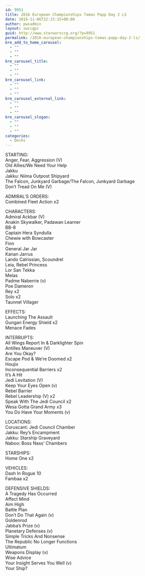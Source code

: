 ```yaml
---
id: 9951
title: 2016 European Championships Tamas Papp Day 2 LS
date: 2016-11-06T22:15:15+00:00
author: pwsadmin
layout: swccgpc
guid: http://www.starwarsccg.org/?p=9951
permalink: /2016-european-championships-tamas-papp-day-2-ls/
bre_add_to_home_carousel:
  - ""
  - ""
  - ""
bre_carousel_title:
  - ""
  - ""
  - ""
bre_carousel_link:
  - ""
  - ""
  - ""
bre_carousel_external_link:
  - ""
  - ""
  - ""
bre_carousel_slogan:
  - ""
  - ""
  - ""
categories:
  - Decks
---
```

STARTING:  
Anger, Fear, Aggression (V)  
Old Allies/We Need Your Help  
Jakku  
Jakku: Niima Outpost Shipyard  
The Falcon, Junkyard Garbage/The Falcon, Junkyard Garbage  
Don’t Tread On Me (V)

ADMIRAL&#8217;S ORDERS:  
Combined Fleet Action x2

CHARACTERS:  
Admiral Ackbar (V)  
Anakin Skywalker, Padawan Learner  
BB-8  
Captain Hera Syndulla  
Chewie with Bowcaster  
Finn  
General Jar Jar  
Kanan Jarrus  
Lando Calrissian, Scoundrel  
Leia, Rebel Princess  
Lor San Tekka  
Melas  
Padme Naberrie (v)  
Poe Dameron  
Rey x2  
Solo x2  
Taunnel Villager

EFFECTS:  
Launching The Assault  
Gungan Energy Shield x2  
Menace Fades

INTERRUPTS:  
All Wings Report In & Darklighter Spin  
Antilles Maneuver (V)  
Are You Okay?  
Escape Pod & We&#8217;re Doomed x2  
Houjix  
Inconsequential Barriers x2  
It&#8217;s A Hit  
Jedi Levitation (V)  
Keep Your Eyes Open (v)  
Rebel Barrier  
Rebel Leadership (V) x2  
Speak With The Jedi Council x2  
Wesa Gotta Grand Army x3  
You Do Have Your Moments (v)

LOCATIONS:  
Coruscant: Jedi Council Chamber  
Jakku: Rey’s Encampment  
Jakku: Starship Graveyard  
Naboo: Boss Nass’ Chambers

STARSHIPS:  
Home One x2

VEHICLES:  
Dash In Rogue 10  
Fambaa x2

DEFENSIVE SHIELDS:  
A Tragedy Has Occurred  
Affect Mind  
Aim High  
Battle Plan  
Don’t Do That Again (v)  
Goldenrod  
Jabba&#8217;s Prize (v)  
Planetary Defenses (v)  
Simple Tricks And Nonsense  
The Republic No Longer Functions  
Ultimatum  
Weapons Display (v)  
Wise Advice  
Your Insight Serves You Well (v)  
Your Ship?